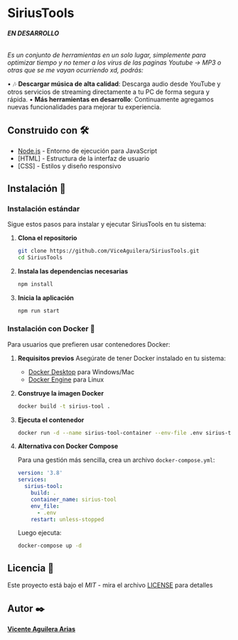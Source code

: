 # SiriusTools

###### **EN DESARROLLO**

_Es un conjunto de herramientas en un solo lugar, simplemente para optimizar tiempo y no temer a los virus de las paginas Youtube -> MP3 o otras que se me vayan ocurriendo xd, podrás:_

• 🎶 **Descargar música de alta calidad**: Descarga audio desde YouTube y otros servicios de streaming directamente a tu PC de forma segura y rápida.
• **Más herramientas en desarrollo**: Continuamente agregamos nuevas funcionalidades para mejorar tu experiencia.

## Construido con 🛠️

- [Node.js](https://nodejs.org/) - Entorno de ejecución para JavaScript
- [HTML] - Estructura de la interfaz de usuario
- [CSS] - Estilos y diseño responsivo

## Instalación 🔧

### Instalación estándar

Sigue estos pasos para instalar y ejecutar SiriusTools en tu sistema:

1. **Clona el repositorio**
   ```bash
   git clone https://github.com/ViceAguilera/SiriusTools.git
   cd SiriusTools
   ```

2. **Instala las dependencias necesarias**
   ```bash
   npm install
   ```

3. **Inicia la aplicación**
   ```bash
   npm run start
   ```

### Instalación con Docker 🐳

Para usuarios que prefieren usar contenedores Docker:

1. **Requisitos previos**
   Asegúrate de tener Docker instalado en tu sistema:
   - [Docker Desktop](https://www.docker.com/products/docker-desktop) para Windows/Mac
   - [Docker Engine](https://docs.docker.com/engine/install/) para Linux

2. **Construye la imagen Docker**
   ```bash
   docker build -t sirius-tool .
   ```

3. **Ejecuta el contenedor**
   ```bash
   docker run -d --name sirius-tool-container --env-file .env sirius-tool
   ```

4. **Alternativa con Docker Compose**
   
   Para una gestión más sencilla, crea un archivo `docker-compose.yml`:
   ```yaml
   version: '3.8'
   services:
     sirius-tool:
       build: .
       container_name: sirius-tool
       env_file:
         - .env
       restart: unless-stopped
   ```
   
   Luego ejecuta:
   ```bash
   docker-compose up -d
   ```

## Licencia 📄

Este proyecto está bajo el _MIT_ - mira el archivo [LICENSE](LICENSE) para detalles

## Autor ✒️
[**Vicente Aguilera Arias**](https://github.com/ViceAguilera)